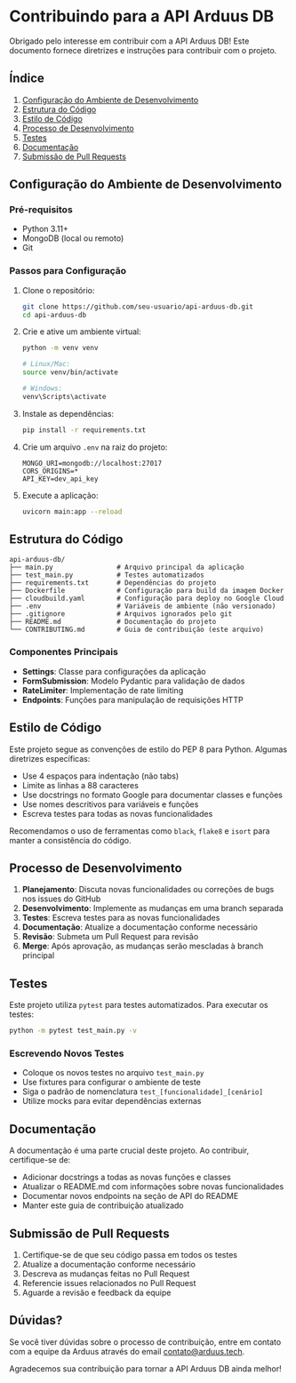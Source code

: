 # Contribuindo para a API Arduus DB

Obrigado pelo interesse em contribuir com a API Arduus DB! Este documento fornece diretrizes e instruções para contribuir com o projeto.

## Índice

1. [Configuração do Ambiente de Desenvolvimento](#configuração-do-ambiente-de-desenvolvimento)
2. [Estrutura do Código](#estrutura-do-código)
3. [Estilo de Código](#estilo-de-código)
4. [Processo de Desenvolvimento](#processo-de-desenvolvimento)
5. [Testes](#testes)
6. [Documentação](#documentação)
7. [Submissão de Pull Requests](#submissão-de-pull-requests)

## Configuração do Ambiente de Desenvolvimento

### Pré-requisitos

- Python 3.11+
- MongoDB (local ou remoto)
- Git

### Passos para Configuração

1. Clone o repositório:
   ```bash
   git clone https://github.com/seu-usuario/api-arduus-db.git
   cd api-arduus-db
   ```

2. Crie e ative um ambiente virtual:
   ```bash
   python -m venv venv
   
   # Linux/Mac:
   source venv/bin/activate
   
   # Windows:
   venv\Scripts\activate
   ```

3. Instale as dependências:
   ```bash
   pip install -r requirements.txt
   ```

4. Crie um arquivo `.env` na raiz do projeto:
   ```
   MONGO_URI=mongodb://localhost:27017
   CORS_ORIGINS=*
   API_KEY=dev_api_key
   ```

5. Execute a aplicação:
   ```bash
   uvicorn main:app --reload
   ```

## Estrutura do Código

```
api-arduus-db/
├── main.py                # Arquivo principal da aplicação
├── test_main.py           # Testes automatizados
├── requirements.txt       # Dependências do projeto
├── Dockerfile             # Configuração para build da imagem Docker
├── cloudbuild.yaml        # Configuração para deploy no Google Cloud
├── .env                   # Variáveis de ambiente (não versionado)
├── .gitignore             # Arquivos ignorados pelo git
├── README.md              # Documentação do projeto
└── CONTRIBUTING.md        # Guia de contribuição (este arquivo)
```

### Componentes Principais

- **Settings**: Classe para configurações da aplicação
- **FormSubmission**: Modelo Pydantic para validação de dados
- **RateLimiter**: Implementação de rate limiting
- **Endpoints**: Funções para manipulação de requisições HTTP

## Estilo de Código

Este projeto segue as convenções de estilo do PEP 8 para Python. Algumas diretrizes específicas:

- Use 4 espaços para indentação (não tabs)
- Limite as linhas a 88 caracteres
- Use docstrings no formato Google para documentar classes e funções
- Use nomes descritivos para variáveis e funções
- Escreva testes para todas as novas funcionalidades

Recomendamos o uso de ferramentas como `black`, `flake8` e `isort` para manter a consistência do código.

## Processo de Desenvolvimento

1. **Planejamento**: Discuta novas funcionalidades ou correções de bugs nos issues do GitHub
2. **Desenvolvimento**: Implemente as mudanças em uma branch separada
3. **Testes**: Escreva testes para as novas funcionalidades
4. **Documentação**: Atualize a documentação conforme necessário
5. **Revisão**: Submeta um Pull Request para revisão
6. **Merge**: Após aprovação, as mudanças serão mescladas à branch principal

## Testes

Este projeto utiliza `pytest` para testes automatizados. Para executar os testes:

```bash
python -m pytest test_main.py -v
```

### Escrevendo Novos Testes

- Coloque os novos testes no arquivo `test_main.py`
- Use fixtures para configurar o ambiente de teste
- Siga o padrão de nomenclatura `test_[funcionalidade]_[cenário]`
- Utilize mocks para evitar dependências externas

## Documentação

A documentação é uma parte crucial deste projeto. Ao contribuir, certifique-se de:

- Adicionar docstrings a todas as novas funções e classes
- Atualizar o README.md com informações sobre novas funcionalidades
- Documentar novos endpoints na seção de API do README
- Manter este guia de contribuição atualizado

## Submissão de Pull Requests

1. Certifique-se de que seu código passa em todos os testes
2. Atualize a documentação conforme necessário
3. Descreva as mudanças feitas no Pull Request
4. Referencie issues relacionados no Pull Request
5. Aguarde a revisão e feedback da equipe

## Dúvidas?

Se você tiver dúvidas sobre o processo de contribuição, entre em contato com a equipe da Arduus através do email [contato@arduus.tech](mailto:contato@arduus.tech).

Agradecemos sua contribuição para tornar a API Arduus DB ainda melhor! 